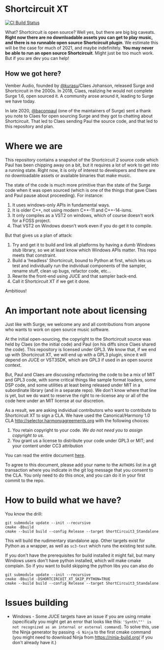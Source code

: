 # Shortcircuit XT

[![CI Build Status](https://dev.azure.com/surge-synthesizer/surge/_apis/build/status/surge-synthesizer.shortcircuit-xt?branchName=main)](https://dev.azure.com/surge-synthesizer/shortcircuit-xt/_build/latest?definitionId=2&branchName=main)

What? Shortcircuit is open source? Well yes, but there are big big caveats. **Right now there are no downloadable
assets you can get to play music, and there is no runnable open source Shortcircuit plugin**. We estimate this
will be the case for much of 2021, and maybe indefinitely. **You may never be able to run an open source
Shortcircuit**. Might just be too much work. But if you are dev you can help!

## How we got here?

Vember Audio, founded by [@kurasu](https://github.com/kurasu)/Claes Johanson, released Surge and Shortcircuit in the 2000s.
In 2018, Claes, realizing he would not complete Surge 1.6, open sourced it. A community arose around it, leading to Surge we have today.

In late 2020, [@baconpaul](https://github.com/baconpaul) (one of the maintainers of Surge) sent a thank you note to Claes for open sourcing Surge
and they got to chatting about Shortcircuit. That led to Claes sending Paul the source code, and that led to this repository and plan.

# Where we are

This repository contains a snapshot of the Shortcircuit 2 source code which Paul has been chipping away on a bit, but it
requires a lot of work to get into a running state.  Right now, it is only of interest to developers and there are
no downloadable assets or available binaries that make music.

The state of the code is much more primitive than the state of the Surge code when it was open sourced (which is one of the
things that gave Claes and Paul pause about proceeding). For instance:

1. It uses windows-only APIs in fundamental ways.
2. It is older C++, not using modern C++-11 and C++-14-isms.
3. It only compiles as a VST2 on windows, which of course doesn't work for a FOSS project.
4. That VST2 on Windows doesn't work even if you do get it to compile.

But that gives us a plan of attack:

1. Try and get it to build and link all platforms by having a dumb Windows stub library, so we at
   least know which Windows APIs matter. This repo meets that constraint.
2. Build a 'headless' Shortcircuit, bound to Python at first, which lets us test and individually run
    the individual components of the sampler, rename stuff, clean up bugs, refactor code, etc...
3. Rewrite the front-end using JUCE and that sampler back-end.
4. Call it Shortcircuit XT if we get it done.

Ambitious!

# An important note about licensing

Just like with Surge, we welcome any and all contributions from anyone who wants to work on open source music
software.

At the initial open-sourcing, the copyright to the Shortcircuit source was held by Claes (on the initial code) and Paul (on his
diffs since Claes shared the code).  This repository is licensed under GPL3. We know that, if we end up with Shortcircuit XT,
we will end up with a GPL3 plugin, since it will depend on JUCE or VST3SDK, which are GPL3 if used in an open source
context.

But, Paul and Claes are discussing refactoring the code to be a mix of MIT and GPL3 code, with some critical
things like sample format loaders, some DSP code, and some utilities at least being released under MIT in a subordinate
library (and in a separate repo). We don't know where that line is yet, but we do want to reserve the right to re-license any
or all of the code here under an MIT license at our discretion.

As a result, we are asking individual contributors who want to contribute to Shortcircuit XT to sign a CLA.
We have used the Canonical/Harmony 1.0 CLA http://selector.harmonyagreements.org with the following choices:

1. You retain copyright to your code. *We do not need you to assign copyright to us*.
2. You grant us a license to distribute your code under GPL3 or MIT; and your content under CC3 attribution

You can read the entire document [here](doc/ShortCircuitXT-Individual-CLA.pdf).

To agree to this document,
please add your name to the `AUTHORS` list in a git transaction where you indicate in the git log message
that you consent to the CLA. You only need to do this once, and you can do it in your first commit to the repo.

# How to build what we have?

You know the drill:

```
git submodule update --init --recursive
cmake -Bbuild
cmake --build build --config Release --target ShortCircuit3_Standalone
```

This will build the rudimentary standalone app. Other targets exist for Python as a wrapper, as well as `sc3-test`
which runs the existing test suite. 

If you don't have the prerequisites for build installed it might fail, but many Windows users don't have
python installed, which will make cmake complain. So if you want to build skipping the python libs you can also do

```
git submodule update --init --recursive
cmake -Bbuild -DSHORTCIRCUIT_XT_SKIP_PYTHON=TRUE
cmake --build build --config Release --target ShortCircuit3_Standalone
```


# Issues building
* Windows - Some JUCE targets have an issue if you are using nmake (specifically you might get an error that
  looks like this: `'Synth\""' is not recognized as an internal or external command`). To solve this, use the Ninja
  generator by passing `-G Ninja` to the first cmake command (you might need to download Ninja from
  https://ninja-build.org/ if you don't already have it.)

